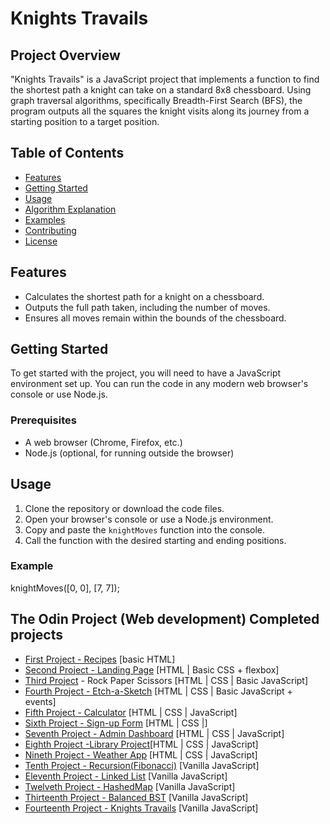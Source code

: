 # Knights Travails

## Project Overview
"Knights Travails" is a JavaScript project that implements a function to find the shortest path a knight can take on a standard 8x8 chessboard. Using graph traversal algorithms, specifically Breadth-First Search (BFS), the program outputs all the squares the knight visits along its journey from a starting position to a target position.

## Table of Contents
- [Features](#features)
- [Getting Started](#getting-started)
- [Usage](#usage)
- [Algorithm Explanation](#algorithm-explanation)
- [Examples](#examples)
- [Contributing](#contributing)
- [License](#license)

## Features
- Calculates the shortest path for a knight on a chessboard.
- Outputs the full path taken, including the number of moves.
- Ensures all moves remain within the bounds of the chessboard.

## Getting Started
To get started with the project, you will need to have a JavaScript environment set up. You can run the code in any modern web browser's console or use Node.js.

### Prerequisites
- A web browser (Chrome, Firefox, etc.)
- Node.js (optional, for running outside the browser)

## Usage
1. Clone the repository or download the code files.
2. Open your browser's console or use a Node.js environment.
3. Copy and paste the `knightMoves` function into the console.
4. Call the function with the desired starting and ending positions.

### Example
knightMoves([0, 0], [7, 7]);

## The Odin Project (Web development) Completed projects
 
* [First Project - Recipes](https://github.com/nd31pr0/odin-recipes) [basic HTML]
* [Second Project - Landing Page](https://github.com/nd31pr0/Landing_Page) [HTML | Basic CSS + flexbox]
* [Third Project](https://github.com/nd31pr0/Etch-a-Sketch) - Rock Paper Scissors [HTML | CSS | Basic JavaScript]
* [Fourth Project - Etch-a-Sketch](https://github.com/nd31pr0/Etch-a-Sketch) [HTML | CSS | Basic JavaScript + events]
* [Fifth Project - Calculator](https://github.com/nd31pr0/Odin_calculator_Project) [HTML | CSS | JavaScript]
* [Sixth Project - Sign-up Form](https://github.com/nd31pr0/odin-signup-form-project) [HTML | CSS |]
* [Seventh Project - Admin Dashboard](https://github.com/nd31pr0/Admin-Dashboard) [HTML | CSS | JavaScript]
* [Eighth Project -Library Project](https://github.com/nd31pr0/Library-Project)[HTML | CSS | JavaScript]
* [Nineth Project - Weather App](https://github.com/nd31pr0/Weather-App)
[HTML | CSS | JavaScript]
* [Tenth Project - Recursion(Fibonacci)](https://github.com/nd31pr0/MergeSort)
[Vanilla JavaScript]
* [Eleventh Project - Linked List](https://github.com/nd31pr0/JSLinkedLists)
[Vanilla JavaScript]
* [Twelveth Project - HashedMap](https://github.com/nd31pr0/JSHashMap)
[Vanilla JavaScript]
* [Thirteenth Project - Balanced BST](https://github.com/nd31pr0/JSBinarySearchTrees)
[Vanilla JavaScript]
* [Fourteenth Project - Knights Travails](https://github.com/nd31pr0/Knights-travails) [Vanilla JavaScript]